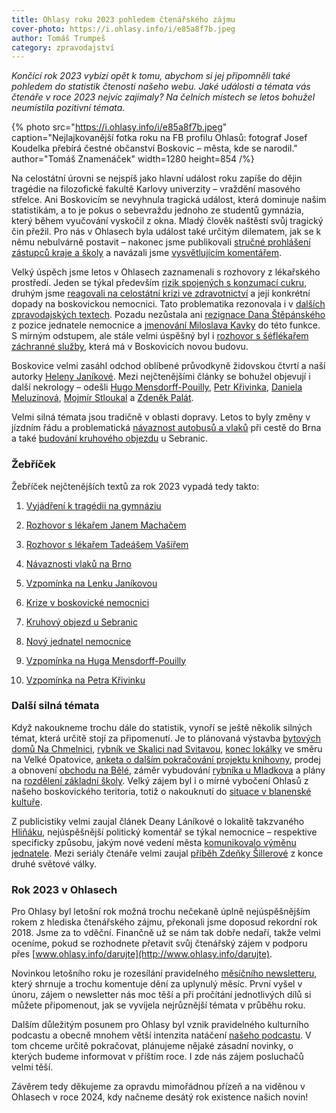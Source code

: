 ```yaml
---
title: Ohlasy roku 2023 pohledem čtenářského zájmu
cover-photo: https://i.ohlasy.info/i/e85a8f7b.jpeg
author: Tomáš Trumpeš
category: zpravodajství
---
```


*Končící rok 2023 vybízí opět k tomu, abychom si jej připomněli také pohledem do statistik čtenosti našeho webu. Jaké události a témata vás čtenáře v roce 2023 nejvíc zajímaly? Na čelních místech se letos bohužel neumístila pozitivní témata.*

{% photo src="https://i.ohlasy.info/i/e85a8f7b.jpeg" caption="Nejlajkovanější fotka roku na FB profilu Ohlasů: fotograf Josef Koudelka přebírá čestné občanství Boskovic – města, kde se narodil." author="Tomáš Znamenáček" width=1280 height=854 /%}

Na celostátní úrovni se nejspíš jako hlavní událost roku zapíše do dějin tragédie na filozofické fakultě Karlovy univerzity – vraždění masového střelce. Ani Boskovicím se nevyhnula tragická událost, která dominuje našim statistikám, a to je pokus o sebevraždu jednoho ze studentů gymnázia, který během vyučování vyskočil z okna. Mladý člověk naštěstí svůj tragický čin přežil. Pro nás v Ohlasech byla událost také určitým dilematem, jak se k němu nebulvárně postavit – nakonec jsme publikovali [stručné prohlášení zástupců kraje a školy](https://ohlasy.info/clanky/2023/09/tragedie-gymnazium.html) a navázali jsme [vysvětlujícím komentářem](https://ohlasy.info/clanky/2023/09/gymnazium-komentar.html).

Velký úspěch jsme letos v Ohlasech zaznamenali s rozhovory z lékařského prostředí. Jeden se týkal především [rizik spojených s konzumací cukru](https://ohlasy.info/clanky/2023/08/rozhovor-machac.html), druhým jsme [reagovali na celostátní krizi ve zdravotnictví](https://ohlasy.info/clanky/2023/11/rozhovor-vasir.html) a její konkrétní dopady na boskovickou nemocnici. Tato problematika rezonovala i v [dalších zpravodajských textech](https://ohlasy.info/clanky/2023/10/krize-v-nemocnici.html). Pozadu nezůstala ani [rezignace Dana Štěpánského](https://ohlasy.info/clanky/2023/02/stepansky-rezignoval.html) z pozice jednatele nemocnice a [jmenování Miloslava Kavky](https://ohlasy.info/clanky/2023/04/kavka-nemocnice.html) do této funkce. S mírným odstupem, ale stále velmi úspěšný byl i [rozhovor s šéflékařem záchranné služby](https://ohlasy.info/clanky/2023/06/rozhovor-kyklos.html), která má v Boskovicích novou budovu.

Boskovice velmi zasáhl odchod oblíbené průvodkyně židovskou čtvrtí a naší autorky [Heleny Janíkové](https://ohlasy.info/clanky/2023/05/odesla-lenka-janikova.html). Mezi nejčtenějšími články se bohužel objevují i další nekrology – odešli [Hugo Mensdorff-Pouilly](https://ohlasy.info/clanky/2023/12/zemrel-hugo-mp.html), [Petr Křivinka](https://ohlasy.info/clanky/2023/11/zemrel-petr-krivinka.html), [Daniela Meluzínová](https://ohlasy.info/clanky/2023/01/alice-a-daniela.html), [Mojmír Stloukal](https://ohlasy.info/clanky/2023/12/zemrel-mojmir-stloukal.html) a [Zdeněk Palát](https://ohlasy.info/clanky/2023/12/odesel-zdenek-palat.html).

Velmi silná témata jsou tradičně v oblasti dopravy. Letos to byly změny v jízdním řádu a problematická [návaznost autobusů a vlaků](https://ohlasy.info/clanky/2023/01/navaznosti.html) při cestě do Brna a také [budování kruhového objezdu](https://ohlasy.info/clanky/2023/08/kruhac-statni.html) u Sebranic.

### Žebříček

Žebříček nejčtenějších textů za rok 2023 vypadá tedy takto:

1. [Vyjádření k tragédii na gymnáziu](https://ohlasy.info/clanky/2023/09/tragedie-gymnazium.html)

2. [Rozhovor s lékařem Janem Machačem](https://ohlasy.info/clanky/2023/08/rozhovor-machac.html)

3. [Rozhovor s lékařem Tadeášem Vašířem](https://ohlasy.info/clanky/2023/11/rozhovor-vasir.html)

4. [Návaznosti vlaků na Brno](https://ohlasy.info/clanky/2023/01/navaznosti.html)

5. [Vzpomínka na Lenku Janíkovou](https://ohlasy.info/clanky/2023/05/odesla-lenka-janikova.html)

6. [Krize v boskovické nemocnici](https://ohlasy.info/clanky/2023/10/krize-v-nemocnici.html)

7. [Kruhový objezd u Sebranic](https://ohlasy.info/clanky/2023/08/kruhac-statni.html)

8. [Nový jednatel nemocnice](https://ohlasy.info/clanky/2023/04/kavka-nemocnice.html)

9. [Vzpomínka na Huga Mensdorff-Pouilly](https://ohlasy.info/clanky/2023/12/zemrel-hugo-mp.html)

10. [Vzpomínka na Petra Křivinku](https://ohlasy.info/clanky/2023/11/zemrel-petr-krivinka.html)

### Další silná témata

Když nakoukneme trochu dále do statistik, vynoří se ještě několik silných témat, která určitě stojí za připomenutí. Je to plánovaná výstavba [bytových domů Na Chmelnici](https://ohlasy.info/clanky/2023/02/na-chmelnici.html), [rybník ve Skalici nad Svitavou](https://ohlasy.info/clanky/2023/10/rybicek-skalice.html), [konec lokálky](https://ohlasy.info/clanky/2023/06/konec-lokalky.html) ve směru na Velké Opatovice, [anketa o dalším pokračování projektu knihovny](https://ohlasy.info/clanky/2023/02/anketa-knihovna.html), prodej a obnovení [obchodu na Bělé](https://ohlasy.info/clanky/2023/08/prodejna-belska.html), záměr vybudování [rybníka u Mladkova](https://ohlasy.info/clanky/2023/09/rybnik.html) a plány na [rozdělení základní školy](https://ohlasy.info/clanky/2023/10/rozdeleni-skol.html). Velký zájem byl i o mírné vybočení Ohlasů z našeho boskovického teritoria, totiž o nakouknutí do [situace v blanenské kultuře](https://ohlasy.info/clanky/2023/03/kultura-blansko.html).

Z publicistiky velmi zaujal článek Deany Láníkové o lokalitě takzvaného [Hliňáku](https://ohlasy.info/clanky/2023/11/hlinak.html), nejúspěšnější politický komentář se týkal nemocnice – respektive specificky způsobu, jakým nové vedení města [komunikovalo výměnu jednatele](https://ohlasy.info/clanky/2023/04/komentar-nemocnice.html). Mezi seriály čtenáře velmi zaujal [příběh Zdeňky Šillerové](https://ohlasy.info/clanky/2023/05/pribeh-zdenky-sillerove.html) z konce druhé světové války.

### Rok 2023 v Ohlasech

Pro Ohlasy byl letošní rok možná trochu nečekaně úplně nejúspěšnějším rokem z hlediska čtenářského zájmu, překonali jsme doposud rekordní rok 2018. Jsme za to vděční. Finančně už se nám tak dobře nedaří, takže velmi oceníme, pokud se rozhodnete přetavit svůj čtenářský zájem v podporu přes [www.ohlasy.info/darujte](http://www.ohlasy.info/darujte).

Novinkou letošního roku je rozesílání pravidelného [měsíčního newsletteru](https://newsletter.ohlasy.info/), který shrnuje a trochu komentuje dění za uplynulý měsíc. První vyšel v únoru, zájem o newsletter nás moc těší a při pročítání jednotlivých dílů si můžete připomenout, jak se vyvíjela nejrůznější témata v průběhu roku.

Dalším důležitým posunem pro Ohlasy byl vznik pravidelného kulturního podcastu a obecně mnohem větší intenzita natáčení [našeho podcastu](/podcast/). V tom chceme určitě pokračovat, plánujeme nějaké zásadní novinky, o kterých budeme informovat v příštím roce. I zde nás zájem posluchačů velmi těší.

Závěrem tedy děkujeme za opravdu mimořádnou přízeň a na viděnou v Ohlasech v roce 2024, kdy načneme desátý rok existence našich novin!
